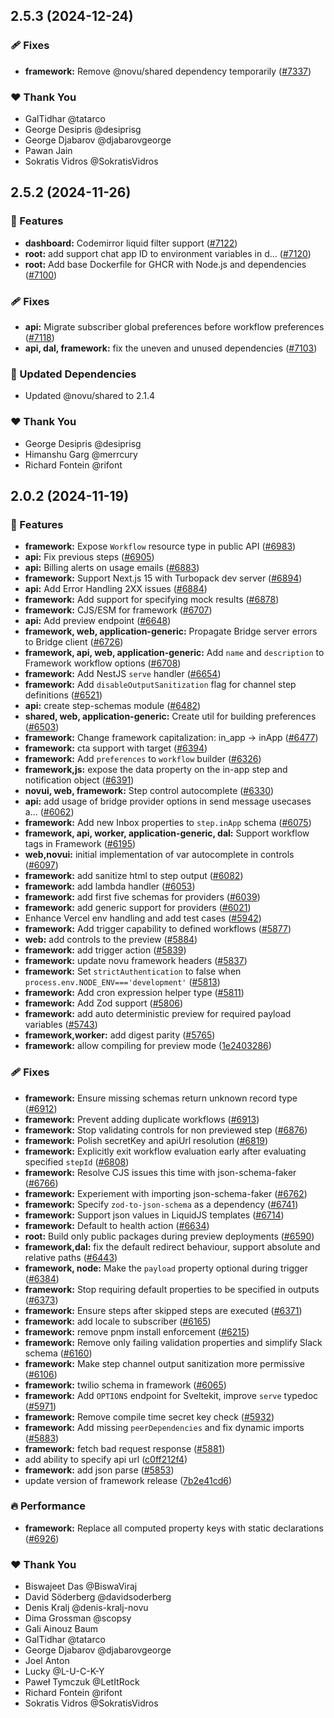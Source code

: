 ## 2.5.3 (2024-12-24)

### 🩹 Fixes

- **framework:** Remove @novu/shared dependency temporarily ([#7337](https://github.com/novuhq/novu/pull/7337))

### ❤️ Thank You

- GalTidhar @tatarco
- George Desipris @desiprisg
- George Djabarov @djabarovgeorge
- Pawan Jain
- Sokratis Vidros @SokratisVidros


## 2.5.2 (2024-11-26)

### 🚀 Features

- **dashboard:** Codemirror liquid filter support ([#7122](https://github.com/novuhq/novu/pull/7122))
- **root:** add support chat app ID to environment variables in d… ([#7120](https://github.com/novuhq/novu/pull/7120))
- **root:** Add base Dockerfile for GHCR with Node.js and dependencies ([#7100](https://github.com/novuhq/novu/pull/7100))

### 🩹 Fixes

- **api:** Migrate subscriber global preferences before workflow preferences ([#7118](https://github.com/novuhq/novu/pull/7118))
- **api, dal, framework:** fix the uneven and unused dependencies ([#7103](https://github.com/novuhq/novu/pull/7103))

### 🧱 Updated Dependencies

- Updated @novu/shared to 2.1.4

### ❤️  Thank You

- George Desipris @desiprisg
- Himanshu Garg @merrcury
- Richard Fontein @rifont

## 2.0.2 (2024-11-19)

### 🚀 Features

- **framework:** Expose `Workflow` resource type in public API ([#6983](https://github.com/novuhq/novu/pull/6983))
- **api:** Fix previous steps ([#6905](https://github.com/novuhq/novu/pull/6905))
- **api:** Billing alerts on usage emails ([#6883](https://github.com/novuhq/novu/pull/6883))
- **framework:** Support Next.js 15 with Turbopack dev server ([#6894](https://github.com/novuhq/novu/pull/6894))
- **api:** Add Error Handling 2XX issues ([#6884](https://github.com/novuhq/novu/pull/6884))
- **framework:** Add support for specifying mock results ([#6878](https://github.com/novuhq/novu/pull/6878))
- **framework:** CJS/ESM for framework ([#6707](https://github.com/novuhq/novu/pull/6707))
- **api:** Add preview endpoint ([#6648](https://github.com/novuhq/novu/pull/6648))
- **framework, web, application-generic:** Propagate Bridge server errors to Bridge client ([#6726](https://github.com/novuhq/novu/pull/6726))
- **framework, api, web, application-generic:** Add `name` and `description` to Framework workflow options ([#6708](https://github.com/novuhq/novu/pull/6708))
- **framework:** Add NestJS `serve` handler ([#6654](https://github.com/novuhq/novu/pull/6654))
- **framework:** Add `disableOutputSanitization` flag for channel step definitions ([#6521](https://github.com/novuhq/novu/pull/6521))
- **api:** create step-schemas module ([#6482](https://github.com/novuhq/novu/pull/6482))
- **shared, web, application-generic:** Create util for building preferences ([#6503](https://github.com/novuhq/novu/pull/6503))
- **framework:** Change framework capitalization: in_app -> inApp ([#6477](https://github.com/novuhq/novu/pull/6477))
- **framework:** cta support with target ([#6394](https://github.com/novuhq/novu/pull/6394))
- **framework:** Add `preferences` to `workflow` builder ([#6326](https://github.com/novuhq/novu/pull/6326))
- **framework,js:** expose the data property on the in-app step and notification object ([#6391](https://github.com/novuhq/novu/pull/6391))
- **novui, web, framework:** Step control autocomplete ([#6330](https://github.com/novuhq/novu/pull/6330))
- **api:** add usage of bridge provider options in send message usecases a… ([#6062](https://github.com/novuhq/novu/pull/6062))
- **framework:** Add new Inbox properties to `step.inApp` schema ([#6075](https://github.com/novuhq/novu/pull/6075))
- **framework, api, worker, application-generic, dal:** Support workflow tags in Framework ([#6195](https://github.com/novuhq/novu/pull/6195))
- **web,novui:** initial implementation of var autocomplete in controls ([#6097](https://github.com/novuhq/novu/pull/6097))
- **framework:** add sanitize html to step output ([#6082](https://github.com/novuhq/novu/pull/6082))
- **framework:** add lambda handler ([#6053](https://github.com/novuhq/novu/pull/6053))
- **framework:** add first five schemas for providers ([#6039](https://github.com/novuhq/novu/pull/6039))
- **framework:** add generic support for providers ([#6021](https://github.com/novuhq/novu/pull/6021))
- Enhance Vercel env handling and add test cases ([#5942](https://github.com/novuhq/novu/pull/5942))
- **framework:** Add trigger capability to defined workflows ([#5877](https://github.com/novuhq/novu/pull/5877))
- **web:** add controls to the preview ([#5884](https://github.com/novuhq/novu/pull/5884))
- **framework:** add trigger action ([#5839](https://github.com/novuhq/novu/pull/5839))
- **framework:** update novu framework headers ([#5837](https://github.com/novuhq/novu/pull/5837))
- **framework:** Set `strictAuthentication` to false when `process.env.NODE_ENV==='development'` ([#5813](https://github.com/novuhq/novu/pull/5813))
- **framework:** Add cron expression helper type ([#5811](https://github.com/novuhq/novu/pull/5811))
- **framework:** Add Zod support ([#5806](https://github.com/novuhq/novu/pull/5806))
- **framework:** add auto deterministic preview for required payload variables ([#5743](https://github.com/novuhq/novu/pull/5743))
- **framework,worker:** add digest parity ([#5765](https://github.com/novuhq/novu/pull/5765))
- **framework:** allow compiling for preview mode ([1e2403286](https://github.com/novuhq/novu/commit/1e2403286))

### 🩹 Fixes

- **framework:** Ensure missing schemas return unknown record type ([#6912](https://github.com/novuhq/novu/pull/6912))
- **framework:** Prevent adding duplicate workflows ([#6913](https://github.com/novuhq/novu/pull/6913))
- **framework:** Stop validating controls for non previewed step ([#6876](https://github.com/novuhq/novu/pull/6876))
- **framework:** Polish secretKey and apiUrl resolution ([#6819](https://github.com/novuhq/novu/pull/6819))
- **framework:** Explicitly exit workflow evaluation early after evaluating specified `stepId` ([#6808](https://github.com/novuhq/novu/pull/6808))
- **framework:** Resolve CJS issues this time with json-schema-faker ([#6766](https://github.com/novuhq/novu/pull/6766))
- **framework:** Experiement with importing json-schema-faker ([#6762](https://github.com/novuhq/novu/pull/6762))
- **framework:** Specify `zod-to-json-schema` as a dependency ([#6741](https://github.com/novuhq/novu/pull/6741))
- **framework:** Support json values in LiquidJS templates ([#6714](https://github.com/novuhq/novu/pull/6714))
- **framework:** Default to health action ([#6634](https://github.com/novuhq/novu/pull/6634))
- **root:** Build only public packages during preview deployments ([#6590](https://github.com/novuhq/novu/pull/6590))
- **framework,dal:** fix the default redirect behaviour, support absolute and relative paths ([#6443](https://github.com/novuhq/novu/pull/6443))
- **framework, node:** Make the `payload` property optional during trigger ([#6384](https://github.com/novuhq/novu/pull/6384))
- **framework:** Stop requiring default properties to be specified in outputs ([#6373](https://github.com/novuhq/novu/pull/6373))
- **framework:** Ensure steps after skipped steps are executed ([#6371](https://github.com/novuhq/novu/pull/6371))
- **framework:** add locale to subscriber ([#6165](https://github.com/novuhq/novu/pull/6165))
- **framework:** remove pnpm install enforcement ([#6215](https://github.com/novuhq/novu/pull/6215))
- **framework:** Remove only failing validation properties and simplify Slack schema ([#6160](https://github.com/novuhq/novu/pull/6160))
- **framework:** Make step channel output sanitization more permissive ([#6106](https://github.com/novuhq/novu/pull/6106))
- **framework:** twilio schema in framework ([#6065](https://github.com/novuhq/novu/pull/6065))
- **framework:** Add `OPTIONS` endpoint for Sveltekit, improve `serve` typedoc ([#5971](https://github.com/novuhq/novu/pull/5971))
- **framework:** Remove compile time secret key check ([#5932](https://github.com/novuhq/novu/pull/5932))
- **framework:** Add missing `peerDependencies` and fix dynamic imports ([#5883](https://github.com/novuhq/novu/pull/5883))
- **framework:** fetch bad request response ([#5881](https://github.com/novuhq/novu/pull/5881))
- add ability to specify api url ([c0ff212f4](https://github.com/novuhq/novu/commit/c0ff212f4))
- **framework:** add json parse ([#5853](https://github.com/novuhq/novu/pull/5853))
- update version of framework release ([7b2e41cd6](https://github.com/novuhq/novu/commit/7b2e41cd6))

### 🔥 Performance

- **framework:** Replace all computed property keys with static declarations ([#6926](https://github.com/novuhq/novu/pull/6926))

### ❤️  Thank You

- Biswajeet Das @BiswaViraj
- David Söderberg @davidsoderberg
- Denis Kralj @denis-kralj-novu
- Dima Grossman @scopsy
- Gali Ainouz Baum
- GalTidhar @tatarco
- George Djabarov @djabarovgeorge
- Joel Anton
- Lucky @L-U-C-K-Y
- Paweł Tymczuk @LetItRock
- Richard Fontein @rifont
- Sokratis Vidros @SokratisVidros